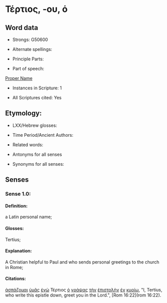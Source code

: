 # Τέρτιος, -ου, ὁ 

<!-- Status: S2=NeedsFinalCheck -->
<!-- Lexica used for edits: BDAG, FFM, LN, A-S -->

## Word data

* Strongs: G50600

* Alternate spellings:

* Principle Parts: 

* Part of speech: 

[Proper Name](http://ugg.readthedocs.io/en/latest/proper_noun_indeclinable.html)

* Instances in Scripture: 1

* All Scriptures cited: Yes

## Etymology: 

* LXX/Hebrew glosses: 

* Time Period/Ancient Authors: 

* Related words: 

* Antonyms for all senses

* Synonyms for all senses: 

## Senses 

### Sense 1.0:

#### Definition: 

a Latin personal name;

#### Glosses:

Tertius;

#### Explanation:

A Christian helpful to Paul and who sends personal greetings to the church in Rome;

#### Citations:

[ἀσπάζομαι](../G07820/01.md) [ὑμᾶς](../G47710/01.md) [ἐγὼ](../G14730/01.md) Τέρτιος [ὁ](../G35880/01.md) [γράψας](../G11250/01.md) [τὴν](../G35880/01.md) [ἐπιστολὴν](../G19920/01.md) [ἐν](../G17220/01.md) [κυρίῳ](../G29620/01.md), 
"I, Tertius, who write this epistle down, greet you in the Lord.", 
[Rom 16:22](rom 16:22).
